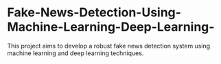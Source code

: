 # Fake-News-Detection-Using-Machine-Learning-Deep-Learning-
This project aims to develop a robust fake news detection system using machine learning and deep learning techniques.

